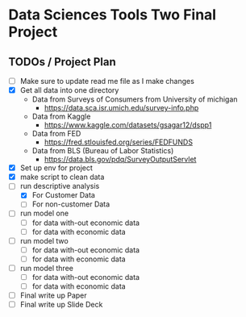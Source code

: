 # Data Sciences Tools Two Final Project

## TODOs / Project Plan

- [ ] Make sure to update read me file as I make changes
- [X] Get all data into one directory
    * Data from Surveys of Consumers from University of michigan
      * https://data.sca.isr.umich.edu/survey-info.php
    * Data from Kaggle
      * https://www.kaggle.com/datasets/gsagar12/dspp1
    * Data from FED
      * https://fred.stlouisfed.org/series/FEDFUNDS
    * Data from BLS (Bureau of Labor Statistics)
      * https://data.bls.gov/pdq/SurveyOutputServlet
- [X] Set up env for project
- [X] make script to clean data
- [ ] run descriptive analysis
  - [X] For Customer Data
  - [ ] For non-customer Data
- [ ] run model one 
  - [ ] for data with-out economic data
  - [ ] for data with economic data
- [ ] run model two
  - [ ] for data with-out economic data
  - [ ] for data with economic data
- [ ] run model three
    - [ ] for data with-out economic data
    - [ ] for data with economic data
- [ ] Final write up Paper
- [ ] Final write up Slide Deck